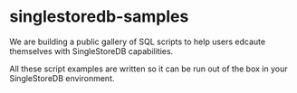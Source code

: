 # singlestoredb-samples
We are building a public gallery of SQL scripts to help users edcaute themselves with SingleStoreDB capabilities.

All these script examples are written so it can be run out of the box in your SingleStoreDB environment.
